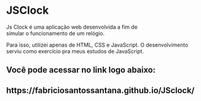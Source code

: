 # JSClock
<p>Js Clock é uma aplicação web desenvolvida a fim de</br>
simular o funcionamento de um relógio.<p>

<p>Para isso, utilizei apenas de HTML, CSS e JavaScript.
O desenvolvimento serviu como exercício pra meus estudos de JavaScript.</p>
  
<h2>Você pode acessar no link logo abaixo:<h2>
 https://fabriciosantossantana.github.io/JSclock/
